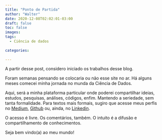```yaml
---
title: "Ponto de Partida"
author: "Walter"
date: 2020-12-08T02:02:01-03:00
draft: false
toc: false
images:
tags: 
  - Ciência de dados
  
categories:
    
---
```


A partir desse post, considero iniciado os trabalhos desse blog.

Foram semanas pensando se colocaria ou não esse site no ar. Há alguns meses comecei minha jornada no munda da Ciência de Dados.

Aqui, será a minha plataforma particular onde poderei compartilhar ideias, estudos, pesquisas, análises, códigos, enfim. Mantendo a seriedade, sem tanta formalidade. Para textos mais formais, sugiro que acesse meus perfis no <a href="https://medium.com/@wsoaresjr" target="_blank">Medium</a>, <a href="https://github.com/wsoaresjr" target="_blank">Github</a> ou, ainda, no <a href="https://www.linkedin.com/in/walter-soares" target="_blank">Linkedin</a>.

O acesso é livre. Os comentários, também. O intuito é a difusão e compartilhamento de conhecimentos.

Seja bem vindo(a) ao meu mundo!

